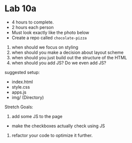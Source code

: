 # Lab 10a
- 4 hours to complete. 
- 2 hours each person
- Must look exactly like the photo below
- Create a repo called `chocolate-pizza`

1. when should we focus on styling
1. when should you make a decision about layout scheme
1. when should you just build out the structure of the HTML
1. when should you add JS? Do we even add JS?

suggested setup:
- index.html
- style.css
- apps.js
- img/ (Directory)

Stretch Goals:
1. add some JS to the page
  - make the checkboxes actually check using JS
1. refactor your code to optimize it further.